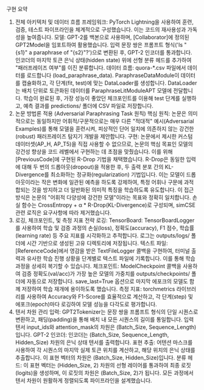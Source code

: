 구현 요약
1. 전체 아키텍처 및 데이터 흐름
프레임워크: PyTorch Lightning을 사용하여 훈련, 검증, 테스트 파이프라인을 체계적으로 구성했습니다. 이는 코드의 재사용성과 가독성을 높여줍니다.
모델: GPT-2를 백본으로 사용하며, [Collaborator]에 정의된 GPT2Model을 임포트하여 활용했습니다. 입력 문장 쌍은 프롬프트 형식('Is "{s1}" a paraphrase of "{s2}"?')으로 변환된 후, GPT-2 인코더를 통과합니다. 인코더의 마지막 토큰 은닉 상태(hidden state) 위에 선형 분류 헤드를 추가하여 "패러프레이즈 여부"를 이진 분류합니다.
데이터 흐름:
quora-*.csv 파일에서 데이터를 로드합니다 (load_paraphrase_data).
ParaphraseDataModule이 데이터를 캡슐화하고, 각 단계(fit, test)에 맞는 DataLoader를 생성합니다.
DataLoader는 배치 단위로 토큰화된 데이터를 ParaphraseLitModuleAPT 모델에 전달합니다.
학습이 완료된 후, 가장 성능이 좋았던 체크포인트를 이용해 test 단계를 실행하고, 예측 결과를 predictions/ 폴더에 CSV 파일로 저장합니다.
2. 논문 방법론 적용 (Adversarial Paraphrasing Task 원칙)
핵심 원칙: 논문은 의미적으로는 동일하지만 어휘적/구문적으로는 매우 다른 "적대적" 예시(Adversarial Examples)를 통해 모델을 훈련시켜, 피상적인 단어 일치에 의존하지 않는 강건한(robust) 패러프레이즈 탐지기 개발을 제안합니다.
구현: 논문에서 제시한 커스텀 데이터셋(AP_H, AP_T5)을 직접 사용할 수 없으므로, 논문의 핵심 목표인 모델의 강건성 향상을 코드 레벨에서 구현하는 데 초점을 맞췄습니다.
이를 위해 [PreviousCode]에 구현된 R-Drop 기법을 채택했습니다. R-Drop은 동일한 입력에 대해 두 번의 드롭아웃(dropout)을 적용한 후, 두 출력 분포 간의 KL-Divergence를 최소화하는 정규화(regularization) 기법입니다.
이는 모델이 드롭아웃이라는 작은 변화에 일관된 예측을 하도록 강제하여, 특정 어휘나 구문에 과적합되는 것을 방지하고 더 일반화된 의미적 특징을 학습하도록 유도합니다. 이 접근 방식은 논문의 "어휘적 다양성에 강건한 모델"이라는 목표와 정확히 일치합니다.
손실 함수는 CrossEntropy + α * R-Drop(KL-Divergence)로 구성되며, simCSE 관련 로직은 요구사항에 따라 제거했습니다.
3. 로깅, 체크포인트, 및 측정 지표 전략
로깅:
TensorBoard: TensorBoardLogger를 사용하여 학습 및 검증 과정의 손실(loss), 정확도(accuracy), F1 점수, 학습률(learning rate) 등 주요 지표를 시각화하고 추적합니다. 로그는 outputs/logs/ 폴더에 시간 기반으로 생성된 고유 디렉토리에 저장됩니다.
텍스트 파일: [ReferenceCode]에서 영감을 받은 TextFileLogger 콜백을 구현하여, 터미널 출력과 유사한 학습 진행 상황을 단계별로 텍스트 파일에 기록합니다. 이를 통해 학습 과정을 상세히 복기할 수 있습니다.
체크포인트: ModelCheckpoint 콜백을 사용하여 검증 정확도(val/acc)가 가장 높은 모델의 가중치를 outputs/checkpoints/ 폴더에 자동으로 저장합니다. save_last=True 옵션으로 마지막 에포크의 모델도 함께 저장하여 학습 재개에 용이하도록 했습니다.
측정 지표: torchmetrics 라이브러리를 사용하여 Accuracy와 F1-Score를 효율적으로 계산하고, 각 단계(step) 및 에포크(epoch)마다 로깅하여 모델 성능을 다각도로 평가합니다.
4. 텐서 차원 관리
입력: GPT2Tokenizer는 문장 쌍을 프롬프트 형식의 단일 시퀀스로 변환하고, 패딩(padding)을 통해 배치 내 모든 시퀀스의 길이를 통일합니다. 입력 텐서 input_ids와 attention_mask의 차원은 (Batch_Size, Sequence_Length)입니다.
GPT-2 인코더: 인코더는 (Batch_Size, Sequence_Length, Hidden_Size) 차원의 은닉 상태 텐서를 출력합니다.
표현 추출: 어텐션 마스크를 사용하여 각 시퀀스의 마지막 실제 토큰 위치를 계산하고, 해당 위치의 은닉 상태를 추출합니다. 이 표현 벡터의 차원은 (Batch_Size, Hidden_Size)입니다.
분류 헤드: 이 표현 벡터는 (Hidden_Size, 2) 차원의 선형 레이어를 통과하여 최종 로짓(logits)을 생성하며, 이 로짓의 차원은 (Batch_Size, 2)가 됩니다. 모든 과정에서 텐서 차원이 원활하게 정렬되도록 파이프라인을 설계했습니다.